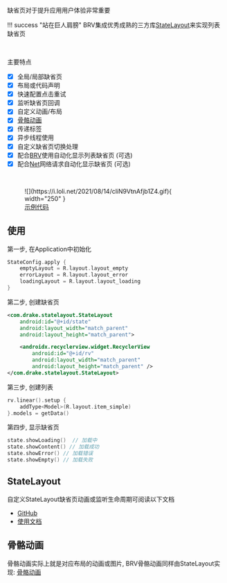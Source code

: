 缺省页对于提升应用用户体验非常重要

!!! success "站在巨人肩膀"
    BRV集成优秀成熟的三方库[StateLayout](https://github.com/liangjingkanji/StateLayout)来实现列表缺省页

<br>

主要特点

- [x] 全局/局部缺省页
- [x] 布局或代码声明
- [x] 快速配置点击重试
- [x] 监听缺省页回调
- [x] 自定义动画/布局
- [x] [骨骼动画](https://liangjingkanji.github.io/StateLayout/skeleton/)
- [x] 传递标签
- [x] 异步线程使用
- [x] 自定义缺省页切换处理
- [x] 配合[BRV](https://github.com/liangjingkanji/BRV/)使用自动化显示列表缺省页 (可选)
- [x] 配合[Net](https://github.com/liangjingkanji/Net/)网络请求自动化显示缺省页 (可选)

<br>

<figure markdown>
  ![](https://i.loli.net/2021/08/14/cliN9VtnAfjb1Z4.gif){ width="250" }
  <a href="https://github.com/liangjingkanji/BRV/blob/5269ef2/sample/src/main/java/com/drake/brv/sample/ui/fragment/StateLayoutFragment.kt" target="_blank"><figcaption>示例代码</figcaption></a>
</figure>


## 使用

第一步, 在Application中初始化

```kotlin
StateConfig.apply {
    emptyLayout = R.layout.layout_empty
    errorLayout = R.layout.layout_error
    loadingLayout = R.layout.layout_loading
}
```

第二步, 创建缺省页

```xml
<com.drake.statelayout.StateLayout
    android:id="@+id/state"
    android:layout_width="match_parent"
    android:layout_height="match_parent">

    <androidx.recyclerview.widget.RecyclerView
        android:id="@+id/rv"
        android:layout_width="match_parent"
        android:layout_height="match_parent" />
</com.drake.statelayout.StateLayout>
```

第三步, 创建列表

```kotlin
rv.linear().setup {
    addType<Model>(R.layout.item_simple)
}.models = getData()
```

第四步, 显示缺省页
```kotlin
state.showLoading()  // 加载中
state.showContent() // 加载成功
state.showError() // 加载错误
state.showEmpty() // 加载失败
```

## StateLayout

自定义StateLayout缺省页动画或监听生命周期可阅读以下文档

- [GitHub](https://github.com/liangjingkanji/StateLayout/)
- [使用文档](https://liangjingkanji.github.io/StateLayout)

## 骨骼动画

骨骼动画实际上就是对应布局的动画或图片, BRV骨骼动画同样由StateLayout实现: [骨骼动画](https://liangjingkanji.github.io/StateLayout/skeleton/)